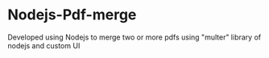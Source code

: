 # Nodejs-Pdf-merge
 Developed using Nodejs to merge two or more pdfs using "multer" library of nodejs and custom UI
